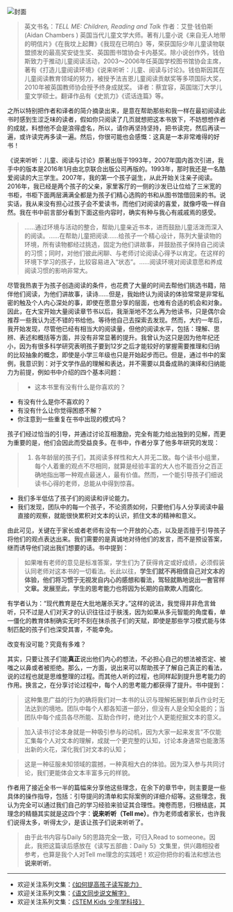 ![封面](http://upload-images.jianshu.io/upload_images/275449-d9aae19e59f34915.jpg?imageMogr2/auto-orient/strip%7CimageView2/2/w/1240)


>英文书名：*TELL ME: Children,  Reading and Talk﻿* 
作者：艾登·钱伯斯(Aidan Chambers ) 英国当代儿童文学大师。著有儿童小说《来自无人地带的明信片》《在我坟上起舞》《我现在已明白》等，荣获国际少年儿童读物联盟颁发的最高奖安徒生奖、英国图书馆协会卡内基奖。除小说创作外，钱伯斯致力于推动儿童阅读活动，2003～2006年任英国学校图书馆协会主席，著有《打造儿童阅读环境》《说来听听：儿童、阅读与讨论》。钱伯斯因其在儿童阅读教育领域的努力，被授予法吉恩儿童阅读贡献奖等多项国际大奖，2010年被英国教师协会授予终身成就奖。﻿
译者：蔡宜容，英国瑞汀大学儿童文学硕士。翻译作品有《史凯力》《谎话连篇》等。

之所以特别把作者和译者的简介摘录出来，是意在帮助那些和我一样在最初阅读此书时感到生涩乏味的读者，假如你只阅读了几页就想把这本书放下，不妨想想作者的成就，料想他不会是浪得虚名，所以，请你再坚持坚持，把书读完，然后再读一遍，或许读完再多读一遍。然后，你很可能也会感慨：这真是一本非常难得的好书！

《说来听听：儿童、阅读与讨论》原著出版于1993年，2007年国内首次引进，我手中的版本是2016年1月由北京联合出版公司再版的。1993年，那时我还是一名酷爱阅读的大三学生。2007年，我的第一个孩子诞生，从此开始关注亲子阅读。2016年，我已经是两个孩子的父亲，家里客厅的一侧的沙发已让位给了三米宽的书柜，书柜下面两层满满全都是为孩子们精心选购的书和从图书馆借回来的书。说实话，我从来没有担心过孩子会不爱读书，而他们对阅读的喜爱，就像呼吸一样自然。我在书中前言部分看到下面这些内容时，确实有种与我心有戚戚焉的感受。

 >﻿……通过环境与活动的整合，帮助儿童亲近书本，进而鼓励儿童活泼而深入的阅读。……在帮助儿童把阅读……给孩子一个精心设计，陈列大量读物的环境，所有读物都经过挑选，固定为他们讲故事，并鼓励孩子保持自己阅读的习惯；同时，对他们彼此闲聊、与老师讨论阅读心得予以肯定。在这样的环境下学习的孩子，比较容易进入“状态”。……阅读环境对阅读意愿和养成阅读习惯的影响非常大。﻿

尽管我热衷于为孩子创造阅读的条件，也花费了大量的时间去帮他们挑选书籍，陪伴他们阅读，为他们讲故事，读诗……但是，我始终认为阅读的体验常常是非常私密的触及个人内心深处的事，即使在愿意分享的层面，也难有合适的机会和对象。因此，在大宝开始大量阅读章节书以后，我渐渐地不怎么再为他读书，只是偶尔会推荐一些我认为还不错的书给他。等待他自己去探索去发现。然而，大约一年后，我开始发现，尽管他已经有相当大的阅读量，但他的阅读水平，包括：理解、思辨、表述和概括等方面，并没有非常显著的提升。我曾认为这只是因为他年纪还小，因为有很多科学研究表明孩子要到12岁之后才能较好的掌握需要推理和归纳的比较抽象的概念，即使是小学三年级也只是开始起步而已。但是，通过书中的案例，我意识到：对于文学作品的理解和表达，并不需要以具备成熟的演绎和归纳能力为前提，例如书中介绍的四个基本问题：
>- 这本书里有没有什么是你喜欢的？
- 有没有什么是你不喜欢的？
- 有没有什么让你觉得困惑不解？ 
- 你注意到一些重复在书中出现的模式吗？

孩子们经过恰当的引导，并通过讨论互相激励，完全有能力给出独到的见解，而更为重要的是，他们会因此而受益良多。在书中，作者分享了他多年研究的发现：

> 1.  各年龄层的孩子们，其阅读多样性和大人并无二致。每个读书小组里，每个人着重的观点不尽相同，就算是经验丰富的大人也不能百分之百正确地指出哪一种观点最迷人，最有价值。然而，一个能引导孩子们细说读书心得的老师，总能从中得到惊喜。
- 我们多半低估了孩子们的阅读和评论能力。
- 我们发现，团队中的每一个孩子，不论资质如何，只要他们与人分享阅读中最直接的观察，就能很快累积对文本的认识，抓住文本的精神和意义。

由此可见，关键在于家长或者老师有没有一个开放的心态，以及是否擅于引导孩子将他们的观点表达出来。我们需要的是真诚地对待他们的发言，而不是预设答案，继而诱导他们说出我们想要的话。书中提到：

>如果唯有老师的意见是标准答案，学生们为了获得肯定或好成绩，必须假装认同老师对这本书的一切看法。长此以往，**学生们就不再相信自己对文本的体验，他们将习惯于无视发自内心的感想和看法，驾轻就熟地说出一套官样文章。发展至此，学生的思考能力也将因为长期的自欺欺人而腐化**。

有学者认为：“现代教育是在大批地屠杀天才。”这样的说法，我觉得并非危言耸听，只不过是人们对天才的认识往往过于肤浅，因为如果从多元智能的角度看，单一僵化的教育体制确实无时不刻在抹杀孩子们的天赋，即使是那些学习模式能与体制匹配的孩子们也深受其害，不能幸免。

改变有没可能？究竟有多难？

其实，只要让孩子们能**真正**说出他们内心的想法，不必担心自己的想法被否定、被嗤之以鼻或者被拒绝。那么，一方面，说出来可以帮助孩子了解自己真正的看法，说的过程也就是思维整理的过程。而其他人听的过程，也同样起到提升思考能力的作用。换言之，在分享讨论过程中，每个人的思考能力都获得了提升。书中提到：

>这种集思广益的行为的确将我们对一本书的认识与理解拓展到单兵作业时无法达到的境地。团队中每个人都各知道一部分，但没有人是全知全能的；当团队中每个成员各尽所能、互助合作时，绝对比个人更能挖掘文本的意义。

>加入读书讨论本身就是一种吸引参与的动机，因为大家一起来发言”不仅能汇集每个人对文本的理解，成就一个更完整的认知，讨论本身通常也能激荡出新的火花，深化我们对文本的认知；

>这是一种征服未知领域的震撼，一种真相大白的体验。因为深入参与共同讨论，我们更能体会文本丰富多元的样貌。

作者用了接近全书一半的篇幅来分享他这些理念，在余下的章节中，则主要是一些具体的操作指导，包括：引导提问的清单和实际案例的详细介绍等。这些理念，我认为完全可以通过我们自己的学习经验来验证其合理性。掩卷而思，归根结底，其理念的精髓其实就是这四个字：**说来听听（Tell me）**。作为老师或者家长，也许我们说得太多，听得太少，是该让孩子们说来听听了。

>由于此书内容与Daily 5的思路完全一致，可归入Read to someone。因此，我把这篇读后感放在《读写五部曲：Daily 5》文集里，供兴趣相投者参考，也算是我个人对Tell me理念的实践吧！欢迎你把你的看法和想法也**说来听听**。

-------
* 欢迎关注系列文集：[《如何提高孩子读写能力》](http://www.jianshu.com/nb/8869173)
* 欢迎关注系列文集：[《语文同步说文解字》](http://www.jianshu.com/notebooks/6718880)
* 欢迎关注系列文集：[《STEM Kids 少年学科技》](http://www.jianshu.com/nb/10476879)
